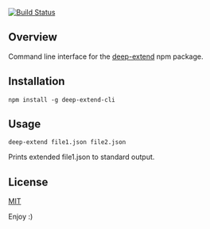 [![Build Status](https://travis-ci.org/practicalmeteor/deep-extend-cli.svg?branch=master)](https://travis-ci.org/practicalmeteor/deep-extend-cli)

## Overview
Command line interface for the [deep-extend](https://www.npmjs.org/package/deep-extend) npm package.

## Installation
```
npm install -g deep-extend-cli
```

## Usage
```
deep-extend file1.json file2.json
```

Prints extended file1.json to standard output.

## License
[MIT](LICENSE.txt)

Enjoy :)
